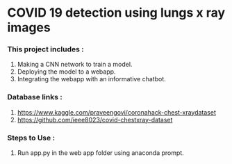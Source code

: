 # COVID 19 detection using lungs x ray images

### This project includes :
1. Making a CNN network to train a model.
2. Deploying the model to a webapp.
3. Integrating the webapp with an informative chatbot.


### Database links :
1. https://www.kaggle.com/praveengovi/coronahack-chest-xraydataset
2. https://github.com/ieee8023/covid-chestxray-dataset

### Steps to Use :
1. Run app.py in the web app folder using anaconda prompt.
